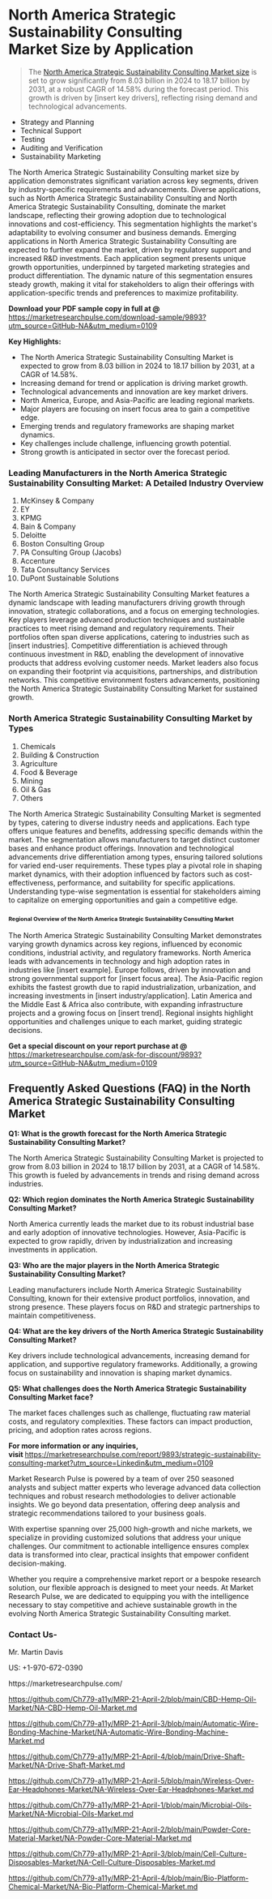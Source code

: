 <h1>North America Strategic Sustainability Consulting Market&nbsp;Size by Application</h1><blockquote><p>The <a href="https://marketresearchpulse.com/download-sample/9893?utm_source=GitHub-NA&amp;utm_medium=0109">North America Strategic Sustainability Consulting Market size</a> is set to grow significantly from 8.03 billion in 2024 to 18.17 billion by 2031, at a robust CAGR of 14.58% during the forecast period. This growth is driven by [insert key drivers], reflecting rising demand and technological advancements.</p></blockquote><ul><li>Strategy and Planning<li> Technical Support<li> Testing<li> Auditing and Verification<li> Sustainability Marketing</li></ul><p>The North America Strategic Sustainability Consulting market size by application demonstrates significant variation across key segments, driven by industry-specific requirements and advancements. Diverse applications, such as North America Strategic Sustainability Consulting and North America Strategic Sustainability Consulting, dominate the market landscape, reflecting their growing adoption due to technological innovations and cost-efficiency. This segmentation highlights the market's adaptability to evolving consumer and business demands. Emerging applications in North America Strategic Sustainability Consulting are expected to further expand the market, driven by regulatory support and increased R&D investments. Each application segment presents unique growth opportunities, underpinned by targeted marketing strategies and product differentiation. The dynamic nature of this segmentation ensures steady growth, making it vital for stakeholders to align their offerings with application-specific trends and preferences to maximize profitability.</p><p><strong>Download your PDF sample copy in full at @ </strong><a href="https://marketresearchpulse.com/download-sample/9893?utm_source=GitHub-NA&amp;utm_medium=0109">https://marketresearchpulse.com/download-sample/9893?utm_source=GitHub-NA&amp;utm_medium=0109</a></p><p><strong>Key Highlights: </strong></p><ul><li>The North America Strategic Sustainability Consulting Market is expected to grow from 8.03 billion in 2024 to 18.17 billion by 2031, at a CAGR of 14.58%.</li><li>Increasing demand for trend or application is driving market growth.</li><li>Technological advancements and innovation are key market drivers.</li><li>North America, Europe, and Asia-Pacific are leading regional markets.</li><li>Major players are focusing on insert focus area to gain a competitive edge.</li><li>Emerging trends and regulatory frameworks are shaping market dynamics.</li><li>Key challenges include challenge, influencing growth potential.</li><li>Strong growth is anticipated in sector over the forecast period.</li></ul><h3>Leading Manufacturers in the North America Strategic Sustainability Consulting Market: A Detailed Industry Overview</h3><ol><li>McKinsey & Company</li><li>EY</li><li>KPMG</li><li>Bain & Company</li><li>Deloitte</li><li>Boston Consulting Group</li><li>PA Consulting Group (Jacobs)</li><li>Accenture</li><li>Tata Consultancy Services</li><li>DuPont Sustainable Solutions</li></ol><div class="flex max-w-full flex-col flex-grow"><div class="min-h-8 text-message flex w-full flex-col items-end gap-2 whitespace-normal break-words [.text-message+&amp;]:mt-5" dir="auto" data-message-author-role="assistant" data-message-id="fd8432e4-4910-450d-b182-61b7bfb0a01f" data-message-model-slug="gpt-4o"><div class="flex w-full flex-col gap-1 empty:hidden first:pt-[3px]"><div class="markdown prose w-full break-words dark:prose-invert light"><p>The North America Strategic Sustainability Consulting Market features a dynamic landscape with leading manufacturers driving growth through innovation, strategic collaborations, and a focus on emerging technologies. Key players leverage advanced production techniques and sustainable practices to meet rising demand and regulatory requirements. Their portfolios often span diverse applications, catering to industries such as [insert industries]. Competitive differentiation is achieved through continuous investment in R&amp;D, enabling the development of innovative products that address evolving customer needs. Market leaders also focus on expanding their footprint via acquisitions, partnerships, and distribution networks. This competitive environment fosters advancements, positioning the North America Strategic Sustainability Consulting Market for sustained growth.</p></div></div></div></div><h3>North America Strategic Sustainability Consulting Market by Types</h3><ol><li>Chemicals<li> Building & Construction<li> Agriculture<li> Food & Beverage<li> Mining<li> Oil & Gas<li> Others</li></ol><div class="flex max-w-full flex-col flex-grow"><div class="min-h-8 text-message flex w-full flex-col items-end gap-2 whitespace-normal break-words [.text-message+&amp;]:mt-5" dir="auto" data-message-author-role="assistant" data-message-id="084470be-0bb7-4664-bddf-5156b4f41249" data-message-model-slug="gpt-4o-mini"><div class="flex w-full flex-col gap-1 empty:hidden first:pt-[3px]"><div class="markdown prose w-full break-words dark:prose-invert light"><p>The North America Strategic Sustainability Consulting Market is segmented by types, catering to diverse industry needs and applications. Each type offers unique features and benefits, addressing specific demands within the market. The segmentation allows manufacturers to target distinct customer bases and enhance product offerings. Innovation and technological advancements drive differentiation among types, ensuring tailored solutions for varied end-user requirements. These types play a pivotal role in shaping market dynamics, with their adoption influenced by factors such as cost-effectiveness, performance, and suitability for specific applications. Understanding type-wise segmentation is essential for stakeholders aiming to capitalize on emerging opportunities and gain a competitive edge.</p></div></div></div></div><h3><span style="font-size: 11px;">Regional Overview of the North America Strategic Sustainability Consulting Market</span></h3><div class="flex max-w-full flex-col flex-grow"><div class="min-h-8 text-message flex w-full flex-col items-end gap-2 whitespace-normal break-words [.text-message+&amp;]:mt-5" dir="auto" data-message-author-role="assistant" data-message-id="e9038762-ce64-4e30-91c9-9bd413514231" data-message-model-slug="gpt-4o-mini"><div class="flex w-full flex-col gap-1 empty:hidden first:pt-[3px]"><div class="markdown prose w-full break-words dark:prose-invert light"><p>The North America Strategic Sustainability Consulting Market demonstrates varying growth dynamics across key regions, influenced by economic conditions, industrial activity, and regulatory frameworks. North America leads with advancements in technology and high adoption rates in industries like [insert example]. Europe follows, driven by innovation and strong governmental support for [insert focus area]. The Asia-Pacific region exhibits the fastest growth due to rapid industrialization, urbanization, and increasing investments in [insert industry/application]. Latin America and the Middle East &amp; Africa also contribute, with expanding infrastructure projects and a growing focus on [insert trend]. Regional insights highlight opportunities and challenges unique to each market, guiding strategic decisions.</p></div></div></div></div><p><strong>Get a special discount on your report purchase at @ </strong><a href="https://marketresearchpulse.com/ask-for-discount/9893?utm_source=GitHub-NA&amp;utm_medium=0109">https://marketresearchpulse.com/ask-for-discount/9893?utm_source=GitHub-NA&amp;utm_medium=0109</a></p><h2>Frequently Asked Questions (FAQ) in the North America Strategic Sustainability Consulting Market</h2><p><strong>Q1: What is the growth forecast for the North America Strategic Sustainability Consulting Market?</strong></p><p>The North America Strategic Sustainability Consulting Market is projected to grow from 8.03 billion in 2024 to 18.17 billion by 2031, at a CAGR of 14.58%. This growth is fueled by advancements in trends and rising demand across industries.</p><p><strong>Q2: Which region dominates the North America Strategic Sustainability Consulting Market?</strong></p><p>North America currently leads the market due to its robust industrial base and early adoption of innovative technologies. However, Asia-Pacific is expected to grow rapidly, driven by industrialization and increasing investments in application.</p><p><strong>Q3: Who are the major players in the North America Strategic Sustainability Consulting Market?</strong></p><p>Leading manufacturers include North America Strategic Sustainability Consulting, known for their extensive product portfolios, innovation, and strong presence. These players focus on R&amp;D and strategic partnerships to maintain competitiveness.</p><p><strong>Q4: What are the key drivers of the North America Strategic Sustainability Consulting Market?</strong></p><p>Key drivers include technological advancements, increasing demand for application, and supportive regulatory frameworks. Additionally, a growing focus on sustainability and innovation is shaping market dynamics.</p><p><strong>Q5: What challenges does the North America Strategic Sustainability Consulting Market face?</strong></p><p>The market faces challenges such as challenge, fluctuating raw material costs, and regulatory complexities. These factors can impact production, pricing, and adoption rates across regions.</p><p><strong>For more information or any inquiries, visit&nbsp;</strong><a href="https://marketresearchpulse.com/report/9893/strategic-sustainability-consulting-market?utm_source=Linkedin&utm_medium=0109">https://marketresearchpulse.com/report/9893/strategic-sustainability-consulting-market?utm_source=Linkedin&utm_medium=0109</a></p><p>Market Research Pulse is powered by a team of over 250 seasoned analysts and subject matter experts who leverage advanced data collection techniques and robust research methodologies to deliver actionable insights. We go beyond data presentation, offering deep analysis and strategic recommendations tailored to your business goals.</p><p>With expertise spanning over 25,000 high-growth and niche markets, we specialize in providing customized solutions that address your unique challenges. Our commitment to actionable intelligence ensures complex data is transformed into clear, practical insights that empower confident decision-making.</p><p>Whether you require a comprehensive market report or a bespoke research solution, our flexible approach is designed to meet your needs. At Market Research Pulse, we are dedicated to equipping you with the intelligence necessary to stay competitive and achieve sustainable growth in the evolving North America Strategic Sustainability Consulting market.</p><h3><strong>Contact Us-</strong></h3><p>Mr. Martin Davis</p><p>US: +1-970-672-0390</p><p>https://marketresearchpulse.com/</p><p><a href="https://github.com/Ch779-a11y/MRP-21-April-2/blob/main/CBD-Hemp-Oil-Market/NA-CBD-Hemp-Oil-Market.md">https://github.com/Ch779-a11y/MRP-21-April-2/blob/main/CBD-Hemp-Oil-Market/NA-CBD-Hemp-Oil-Market.md</a></p><p><a href="https://github.com/Ch779-a11y/MRP-21-April-3/blob/main/Automatic-Wire-Bonding-Machine-Market/NA-Automatic-Wire-Bonding-Machine-Market.md">https://github.com/Ch779-a11y/MRP-21-April-3/blob/main/Automatic-Wire-Bonding-Machine-Market/NA-Automatic-Wire-Bonding-Machine-Market.md</a></p><p><a href="https://github.com/Ch779-a11y/MRP-21-April-4/blob/main/Drive-Shaft-Market/NA-Drive-Shaft-Market.md">https://github.com/Ch779-a11y/MRP-21-April-4/blob/main/Drive-Shaft-Market/NA-Drive-Shaft-Market.md</a></p><p><a href="https://github.com/Ch779-a11y/MRP-21-April-5/blob/main/Wireless-Over-Ear-Headphones-Market/NA-Wireless-Over-Ear-Headphones-Market.md">https://github.com/Ch779-a11y/MRP-21-April-5/blob/main/Wireless-Over-Ear-Headphones-Market/NA-Wireless-Over-Ear-Headphones-Market.md</a></p><p><a href="https://github.com/Ch779-a11y/MRP-21-April-1/blob/main/Microbial-Oils-Market/NA-Microbial-Oils-Market.md">https://github.com/Ch779-a11y/MRP-21-April-1/blob/main/Microbial-Oils-Market/NA-Microbial-Oils-Market.md</a></p><p><a href="https://github.com/Ch779-a11y/MRP-21-April-2/blob/main/Powder-Core-Material-Market/NA-Powder-Core-Material-Market.md">https://github.com/Ch779-a11y/MRP-21-April-2/blob/main/Powder-Core-Material-Market/NA-Powder-Core-Material-Market.md</a></p><p><a href="https://github.com/Ch779-a11y/MRP-21-April-3/blob/main/Cell-Culture-Disposables-Market/NA-Cell-Culture-Disposables-Market.md">https://github.com/Ch779-a11y/MRP-21-April-3/blob/main/Cell-Culture-Disposables-Market/NA-Cell-Culture-Disposables-Market.md</a></p><p><a href="https://github.com/Ch779-a11y/MRP-21-April-4/blob/main/Bio-Platform-Chemical-Market/NA-Bio-Platform-Chemical-Market.md">https://github.com/Ch779-a11y/MRP-21-April-4/blob/main/Bio-Platform-Chemical-Market/NA-Bio-Platform-Chemical-Market.md</a></p>
